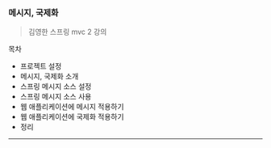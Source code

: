 ### 메시지, 국제화 
> 김영한 스프링 mvc 2 강의 

목차
*  프로젝트 설정
*  메시지, 국제화 소개
*  스프링 메시지 소스 설정
*  스프링 메시지 소스 사용
*  웹 애플리케이션에 메시지 적용하기
*  웹 애플리케이션에 국제화 적용하기
*  정리


<hr>
